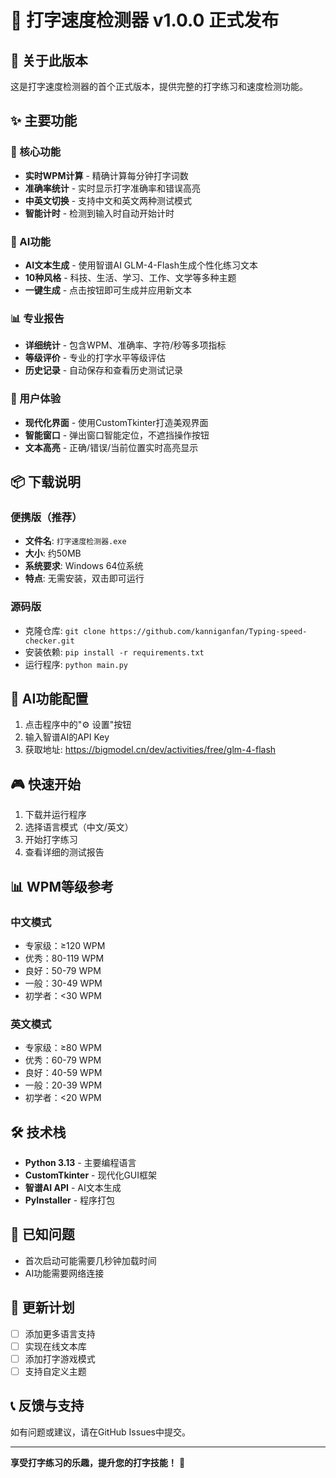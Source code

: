 # 🚀 打字速度检测器 v1.0.0 正式发布

## 📖 关于此版本

这是打字速度检测器的首个正式版本，提供完整的打字练习和速度检测功能。

## ✨ 主要功能

### 🎯 核心功能
- **实时WPM计算** - 精确计算每分钟打字词数
- **准确率统计** - 实时显示打字准确率和错误高亮
- **中英文切换** - 支持中文和英文两种测试模式
- **智能计时** - 检测到输入时自动开始计时

### 🤖 AI功能
- **AI文本生成** - 使用智谱AI GLM-4-Flash生成个性化练习文本
- **10种风格** - 科技、生活、学习、工作、文学等多种主题
- **一键生成** - 点击按钮即可生成并应用新文本

### 📊 专业报告
- **详细统计** - 包含WPM、准确率、字符/秒等多项指标
- **等级评价** - 专业的打字水平等级评估
- **历史记录** - 自动保存和查看历史测试记录

### 🎨 用户体验
- **现代化界面** - 使用CustomTkinter打造美观界面
- **智能窗口** - 弹出窗口智能定位，不遮挡操作按钮
- **文本高亮** - 正确/错误/当前位置实时高亮显示

## 📦 下载说明

### 便携版（推荐）
- **文件名**: `打字速度检测器.exe`
- **大小**: 约50MB
- **系统要求**: Windows 64位系统
- **特点**: 无需安装，双击即可运行

### 源码版
- 克隆仓库: `git clone https://github.com/kanniganfan/Typing-speed-checker.git`
- 安装依赖: `pip install -r requirements.txt`
- 运行程序: `python main.py`

## 🔧 AI功能配置

1. 点击程序中的"⚙️ 设置"按钮
2. 输入智谱AI的API Key
3. 获取地址: https://bigmodel.cn/dev/activities/free/glm-4-flash

## 🎮 快速开始

1. 下载并运行程序
2. 选择语言模式（中文/英文）
3. 开始打字练习
4. 查看详细的测试报告

## 📊 WPM等级参考

### 中文模式
- 专家级：≥120 WPM
- 优秀：80-119 WPM  
- 良好：50-79 WPM
- 一般：30-49 WPM
- 初学者：<30 WPM

### 英文模式
- 专家级：≥80 WPM
- 优秀：60-79 WPM
- 良好：40-59 WPM
- 一般：20-39 WPM
- 初学者：<20 WPM

## 🛠️ 技术栈

- **Python 3.13** - 主要编程语言
- **CustomTkinter** - 现代化GUI框架
- **智谱AI API** - AI文本生成
- **PyInstaller** - 程序打包

## 🐛 已知问题

- 首次启动可能需要几秒钟加载时间
- AI功能需要网络连接

## 🔄 更新计划

- [ ] 添加更多语言支持
- [ ] 实现在线文本库
- [ ] 添加打字游戏模式
- [ ] 支持自定义主题

## 📞 反馈与支持

如有问题或建议，请在GitHub Issues中提交。

---

**享受打字练习的乐趣，提升您的打字技能！** 🎯
